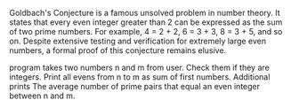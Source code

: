 Goldbach's Conjecture is a famous unsolved problem in number theory. 
It states that every even integer greater than 2 can be expressed as the sum of two prime numbers. 
For example, 4 = 2 + 2, 6 = 3 + 3, 8 = 3 + 5, and so on. 
Despite extensive testing and verification for extremely large even numbers, a formal proof of this conjecture remains elusive. 

program takes two numbers n and m from user. 
Check them if they are integers.
Print all evens from n to m as sum of first numbers. 
Additional prints The average number of prime pairs that equal an even integer between n and m.